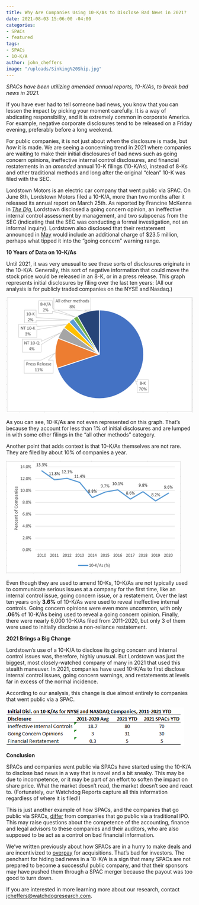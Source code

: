 ```yaml
---
title: Why Are Companies Using 10-K/As to Disclose Bad News in 2021?
date: 2021-08-03 15:06:00 -04:00
categories:
- SPACs
- featured
tags:
- SPACs
- 10-K/A
author: john_cheffers
image: "/uploads/Sinking%20Ship.jpg"
---
```


*SPACs have been utilizing amended annual reports, 10-K/As, to break bad news in 2021.*

If you have ever had to tell someone bad news, you know that you can lessen the impact by picking your moment carefully. It is a way of abdicating responsibility, and it is extremely common in corporate America. For example, negative corporate disclosures tend to be released on a Friday evening, preferably before a long weekend.

For public companies, it is not just about *when* the disclosure is made, but *how* it is made. We are seeing a concerning trend in 2021 where companies are waiting to make their initial disclosures of bad news such as going concern opinions, ineffective internal control disclosures, and financial restatements in an *amended* annual 10-K filings (10-K/As), instead of 8-Ks and other traditional methods and long after the original “clean” 10-K was filed with the SEC.

Lordstown Motors is an electric car company that went public via SPAC. On June 8th, Lordstown Motors filed a 10-K/A, more than two months after it released its annual report on March 25th. As reported by Francine McKenna in *[The Dig](https://thedig.substack.com/p/a-rollercoaster-ride-for-lordstown)*, Lordstown disclosed a going concern opinion, an ineffective internal control assessment by management, and two subpoenas from the SEC (indicating that the SEC was conducting a formal investigation, not an informal inquiry). Lordstown also disclosed that their restatement announced in [May](https://www.sec.gov/ix?doc=/Archives/edgar/data/1759546/000110465921064530/tm2110489d2_8k.htm) would include an additional charge of $23.5 million, perhaps what tipped it into the “going concern” warning range.

**10 Years of Data on 10-K/As**

Until 2021, it was very unusual to see these sorts of disclosures originate in the 10-K/A. Generally, this sort of negative information that could move the stock price would be released in an 8-K, or in a press release. This graph represents initial disclosures by filing over the last ten years: (All our analysis is for publicly traded companies on the NYSE and Nasdaq.)

![Initial Disclosure Methods.png](/uploads/Initial%20Disclosure%20Methods.png)

As you can see, 10-K/As are not even represented on this graph. That’s because they account for less than 1% of initial disclosures and are lumped in with some other filings in the “all other methods” category.

Another point that adds context is that 10-K/As themselves are not rare. They are filed by about 10% of companies a year.

![10-KAs per year.png](/uploads/10-KAs%20per%20year.png)

Even though they are used to amend 10-Ks, 10-K/As are not typically used to communicate serious issues at a company for the first time, like an internal control issue, going concern issue, or a restatement. Over the last ten years only **3.6%** of 10-K/As were used to reveal ineffective internal controls. Going concern opinions were even more uncommon, with only **.06%** of 10-K/As being used to reveal a going concern opinion. Finally, there were nearly 6,000 10-K/As filed from 2011-2020, but only 3 of them were used to initially disclose a non-reliance restatement.

**2021 Brings a Big Change**

Lordstown’s use of a 10-K/A to disclose its going concern and internal control issues was, therefore, highly unusual. But Lordstown was just the biggest, most closely-watched company of many in 2021 that used this stealth maneuver. In 2021, companies have used 10-K/As to first disclose internal control issues, going concern warnings, and restatements at levels far in excess of the normal incidence.

According to our analysis, this change is due almost entirely to companies that went public via a SPAC.

![Initial Disclosure Table.png](/uploads/Initial%20Disclosure%20Table.png)

**Conclusion**

SPACs and companies went public via SPACs have started using the 10-K/A to disclose bad news in a way that is novel and a bit sneaky. This may be due to incompetence, or it may be part of an effort to soften the impact on share price. What the market doesn’t read, the market doesn’t see and react to. (Fortunately, our Watchdog Reports capture all this information regardless of where it is filed!)

This is just another example of how SPACs, and the companies that go public via SPACs, [differ](https://blog.watchdogresearch.com/posts/matchmaker-matchmaker-sponsor-advantage/) from companies that go public via a traditional IPO. This may raise questions about the competence of the accounting, finance and legal advisors to these companies and their auditors, who are also supposed to be act as a control on bad financial information.

We’ve written previously about how SPACs are in a hurry to make deals and are incentivized to [overpay](https://blog.watchdogresearch.com/posts/money-to-burn/) for acquisitions. That’s bad for investors. The penchant for hiding bad news in a 10-K/A is a sign that many SPACs are not prepared to become a successful public company, and that their sponsors may have pushed them through a SPAC merger because the payout was too good to turn down.

If you are interested in more learning more about our research, contact jcheffers@watchdogresearch.com.